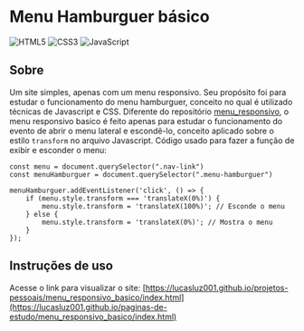 # Menu Hamburguer básico
    
![HTML5](https://img.shields.io/badge/html5-%23E34F26.svg?style=for-the-badge&logo=html5&logoColor=white)
![CSS3](https://img.shields.io/badge/css3-%231572B6.svg?style=for-the-badge&logo=css3&logoColor=white)
![JavaScript](https://img.shields.io/badge/javascript-%23323330.svg?style=for-the-badge&logo=javascript&logoColor=%23F7DF1E)

## Sobre
Um site simples, apenas com um menu responsivo. Seu propósito foi para estudar o funcionamento do menu hamburguer, conceito no qual é utilizado técnicas de Javascript e CSS. Diferente do repositório [menu_responsivo](https://github.com/lucasluz001/paginas-de-estudo/tree/main/menu_responsivo), o menu responsivo basico é feito apenas para estudar o funcionamento do evento de abrir o menu lateral e escondê-lo, conceito aplicado sobre o estilo `transform` no arquivo Javascript. Código usado para fazer a função de exibir e esconder o menu:
```
const menu = document.querySelector(".nav-link")
const menuHamburguer = document.querySelector(".menu-hamburguer")

menuHamburguer.addEventListener('click', () => {
    if (menu.style.transform === 'translateX(0%)') {
        menu.style.transform = 'translateX(100%)'; // Esconde o menu
    } else {
        menu.style.transform = 'translateX(0%)'; // Mostra o menu
    }
});
```
## Instruções de uso
Acesse o link para visualizar o site:
[https://lucasluz001.github.io/projetos-pessoais/menu_responsivo_basico/index.html](https://lucasluz001.github.io/paginas-de-estudo/menu_responsivo_basico/index.html)
